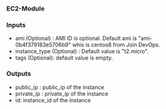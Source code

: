 ### EC2-Module

### Inputs
* ami (Optional) : AMI ID is optional. Default ami is "ami-0b4f379183e5706b9" whis is centos8 from Join DevOps.
* instance_type (Optional) : Default value is "t2.micro".
* tags (Optional): default value is empty.

### Outputs

* public_ip : public_ip of the instance
* private_ip : private_ip of the instance
* id: instance_id of the instance
